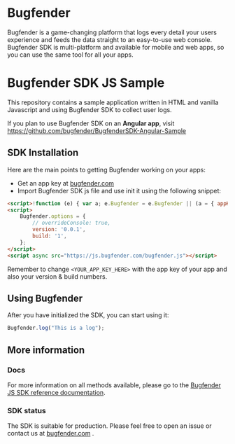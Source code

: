 # Bugfender

Bugfender is a game-changing platform that logs every detail your users experience and feeds the data straight to an easy-to-use web console. Bugfender SDK is multi-platform and available for mobile and web apps, so you can use the same tool for all your apps.

# Bugfender SDK JS Sample

This repository contains a sample application written in HTML and vanilla Javascript and using Bugfender SDK to collect user logs.

If you plan to use Bugfender SDK on an **Angular app**, visit https://github.com/bugfender/BugfenderSDK-Angular-Sample

## SDK Installation
Here are the main points to getting Bugfender working on your apps:

* Get an app key at [bugfender.com](https://bugfender.com/)
* Import Bugfender SDK js file and use init it using the following snippet:

```html
<script>!function (e) { var a; e.Bugfender = e.Bugfender || (a = { appKey: "<YOUR_APP_KEY_HERE>", q: [] }, ["log", "warn", "error", "trace", "info", "fatal", "removeDeviceKey", "sendLog", "sendIssueMarkdown", "sendIssue", "sendCrash", "sendUserFeedback", "setDeviceKey"].forEach(function (o) { a[o] = function () { for (var e = [], r = 0; r < arguments.length; r++)e[r] = arguments[r]; var n = function () { try { throw new Error } catch (e) { return e } }(); a.q.push([o, n, Array.prototype.slice.call(e, 0)]) } }), a) }(window);</script>
<script>
    Bugfender.options = {
        // overrideConsole: true,
        version: '0.0.1',
        build: '1',
    };
</script>
<script async src="https://js.bugfender.com/bugfender.js"></script>
```

Remember to change `<YOUR_APP_KEY_HERE>` with the app key of your app and also your version & build numbers.

## Using Bugfender

After you have initialized the SDK, you can start using it:

```javascript
Bugfender.log("This is a log");
```

## More information
### Docs
For more information on all methods available, please go to the [Bugfender JS SDK reference documentation](https://js.bugfender.com/).

### SDK status
The SDK is suitable for production. Please feel free to open an issue or contact us at [bugfender.com](https://bugfender.com) .